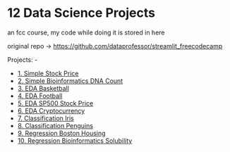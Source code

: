 # 12 Data Science Projects
an fcc course, my code while doing it is stored in here

original repo -> https://github.com/dataprofessor/streamlit_freecodecamp

Projects: -
- [1. Simple Stock Price](./project1/)
- [2. Simple Bioinformatics DNA Count](./project2/)
- [3. EDA Basketball](./project3/)
- [4. EDA Football](./project4/)
- [5. EDA SP500 Stock Price](./project5/)
- [6. EDA Cryptocurrency](./project6/)
- [7. Classification Iris](./project7/)
- [8. Classification Penguins](./project8/)
- [9. Regression Boston Housing](./project9/)
- [10. Regression Bioinformatics Solubility](./project10/)
<!-- 11. Deploy to Heroku -->
<!-- 12. Deploy to Streamlit Sharing -->
